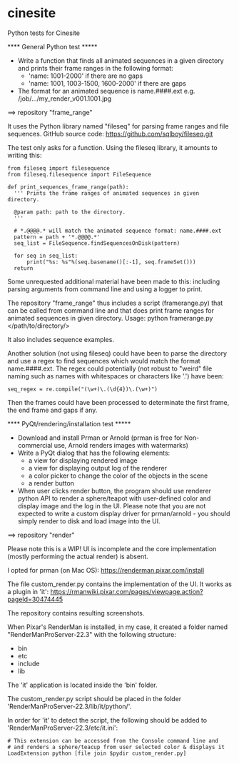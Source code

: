 # cinesite
Python tests for Cinesite


**** General Python test *****
- Write a function that finds all animated sequences in a given directory and prints their frame ranges in the following format: 
  - 'name: 1001-2000' if there are no gaps
  - 'name: 1001, 1003-1500, 1600-2000' if there are gaps
- The format for an animated sequence is name.####.ext e.g. /job/.../my_render_v001.1001.jpg


==> repository "frame_range" 

It uses the Python library named "fileseq" for parsing frame ranges and file sequences. 
GitHub source code: https://github.com/sqlboy/fileseq.git

The test only asks for a function. 
Using the fileseq library, it amounts to writing this: 

    from fileseq import filesequence
    from fileseq.filesequence import FileSequence

    def print_sequences_frame_range(path):
      ''' Prints the frame ranges of animated sequences in given directory.

      @param path: path to the directory.
      '''

      # *.@@@@.* will match the animated sequence format: name.####.ext
      pattern = path + '*.@@@@.*'
      seq_list = FileSequence.findSequencesOnDisk(pattern)

      for seq in seq_list:
          print("%s: %s"%(seq.basename()[:-1], seq.frameSet()))
      return

Some unrequested additional material have been made to this: including parsing arguments from command line and using a logger to print.

The repository "frame_range" thus includes a script (framerange.py) that can be called from command line and that does print frame ranges for animated sequences in given directory. 
Usage: python framerange.py </path/to/directory/>

It also includes sequence examples. 

Another solution (not using fileseq) could have been to parse the directory and use a regex to find sequences which would match the format name.####.ext. 
The regex could potentially (not robust to "weird" file naming such as names with whitespaces or characters like '.') have been:

    seq_regex = re.compile("(\w+)\.(\d{4})\.(\w+)")

Then the frames could have been processed to determinate the first frame, the end frame and gaps if any. 


**** PyQt/rendering/installation test *****
- Download and install Prman or Arnold (prman is free for Non-commercial use, Arnold renders images with watermarks)
- Write a PyQt dialog that has the following elements:
  - a view for displaying rendered image
  - a view for displaying output log of the renderer
  - a color picker to change the color of the objects in the scene
  - a render button
- When user clicks render button, the program should use renderer python API to render a sphere/teapot with user-defined color and display image and the log in the UI. Please note that you are not expected to write a custom display driver for prman/arnold - you should simply render to disk and load image into the UI.

==> repository "render"

Please note this is a WIP! UI is incomplete and the core implementation (mostly performing the actual render) is absent. 

I opted for prman (on Mac OS): https://renderman.pixar.com/install

The file custom_render.py contains the implementation of the UI. 
It works as a plugin in 'it': https://rmanwiki.pixar.com/pages/viewpage.action?pageId=30474445

The repository contains resulting screenshots.

When Pixar's RenderMan is installed, in my case, it created a folder named "RenderManProServer-22.3" with the following structure: 
- bin
- etc
- include
- lib

The 'it' application is located inside the 'bin' folder.

The custom_render.py script should be placed in the folder 'RenderManProServer-22.3/lib/it/python/'. 

In order for 'it' to detect the script, the following should be added to 'RenderManProServer-22.3/etc/it.ini': 

    # This extension can be accessed from the Console command line and 
    # and renders a sphere/teacup from user selected color & displays it
    LoadExtension python [file join $pydir custom_render.py]
